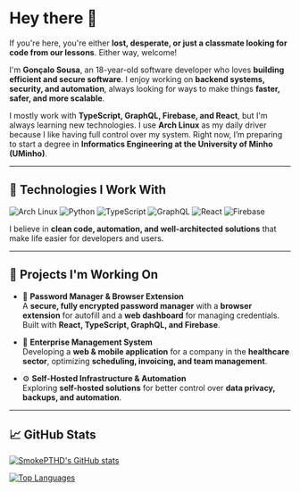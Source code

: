 # Hey there 👋

If you're here, you're either **lost, desperate, or just a classmate looking for code from our lessons**. Either way, welcome!  

I'm **Gonçalo Sousa**, an 18-year-old software developer who loves **building efficient and secure software**. I enjoy working on **backend systems, security, and automation**, always looking for ways to make things **faster, safer, and more scalable**.

I mostly work with **TypeScript, GraphQL, Firebase, and React**, but I'm always learning new technologies. I use **Arch Linux** as my daily driver because I like having full control over my system. Right now, I’m preparing to start a degree in **Informatics Engineering at the University of Minho (UMinho)**.

---

## 🔹 Technologies I Work With

![Arch Linux](https://img.shields.io/badge/Arch_Linux-1793D1?style=for-the-badge&logo=arch-linux&logoColor=white)
![Python](https://img.shields.io/badge/Python-3776AB?style=for-the-badge&logo=python&logoColor=white)
![TypeScript](https://img.shields.io/badge/TypeScript-007ACC?style=for-the-badge&logo=typescript&logoColor=white)
![GraphQL](https://img.shields.io/badge/GraphQL-E10098?style=for-the-badge&logo=graphql&logoColor=white)
![React](https://img.shields.io/badge/React-20232a?style=for-the-badge&logo=react&logoColor=61DAFB)
![Firebase](https://img.shields.io/badge/Firebase-FFCA28?style=for-the-badge&logo=firebase&logoColor=black)

I believe in **clean code, automation, and well-architected solutions** that make life easier for developers and users.

---

## 📂 Projects I'm Working On

- 🔐 **Password Manager & Browser Extension**  
  A **secure, fully encrypted password manager** with a **browser extension** for autofill and a **web dashboard** for managing credentials. Built with **React, TypeScript, GraphQL, and Firebase**.

- 🚀 **Enterprise Management System**  
  Developing a **web & mobile application** for a company in the **healthcare sector**, optimizing **scheduling, invoicing, and team management**.

- ⚙️ **Self-Hosted Infrastructure & Automation**  
  Exploring **self-hosted solutions** for better control over **data privacy, backups, and automation**.

---

## 📈 GitHub Stats

[![SmokePTHD's GitHub stats](https://github-readme-stats.vercel.app/api?username=SmokePTHD&show_icons=true&hide=stars&count_private=true&theme=dark)](https://github.com/anuraghazra/github-readme-stats)

[![Top Languages](https://github-readme-stats.vercel.app/api/top-langs/?username=SmokePTHD&layout=compact&theme=dark)](https://github.com/anuraghazra/github-readme-stats)
